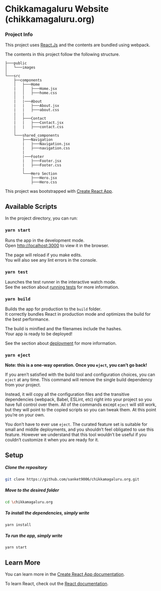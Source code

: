 # Chikkamagaluru  Website (chikkamagaluru.org)


### Project Info

This project uses [React.Js](https://reactjs.org) and the contents are bundled using webpack.

The contents in this project follow the following structure.

```
├───public
│   └───images
│
└───src
    ├──components
    │   ├───Home
    |   │   ├───Home.jsx
    |   │   ├───home.css
    │   |
    |   |───About
    |   |   ├───About.jsx
    |   |   ├───about.css
    |   |
    │   ├───Contact
    |   |   ├───Contact.jsx
    |   |   ├───contact.css
    │
    └───shared_components
        ├───Navigation
        |   ├───Navigation.jsx
        |   ├───navigation.css
        |
        |───Footer
        |   ├───Footer.jsx
        |   ├───Footer.css 
        |   
        └───Hero Section
            ├───Hero.jsx
            ├───Hero.css

```

This project was bootstrapped with [Create React App](https://github.com/facebook/create-react-app).

## Available Scripts

In the project directory, you can run:

### `yarn start`

Runs the app in the development mode.\
Open [http://localhost:3000](http://localhost:3000) to view it in the browser.

The page will reload if you make edits.\
You will also see any lint errors in the console.

### `yarn test`

Launches the test runner in the interactive watch mode.\
See the section about [running tests](https://facebook.github.io/create-react-app/docs/running-tests) for more information.

### `yarn build`

Builds the app for production to the `build` folder.\
It correctly bundles React in production mode and optimizes the build for the best performance.

The build is minified and the filenames include the hashes.\
Your app is ready to be deployed!

See the section about [deployment](https://facebook.github.io/create-react-app/docs/deployment) for more information.

### `yarn eject`

**Note: this is a one-way operation. Once you `eject`, you can’t go back!**

If you aren’t satisfied with the build tool and configuration choices, you can `eject` at any time. This command will remove the single build dependency from your project.

Instead, it will copy all the configuration files and the transitive dependencies (webpack, Babel, ESLint, etc) right into your project so you have full control over them. All of the commands except `eject` will still work, but they will point to the copied scripts so you can tweak them. At this point you’re on your own.

You don’t have to ever use `eject`. The curated feature set is suitable for small and middle deployments, and you shouldn’t feel obligated to use this feature. However we understand that this tool wouldn’t be useful if you couldn’t customize it when you are ready for it.

## Setup

##### Clone the repository

```bash
git clone https://github.com/sanket9006/chikkamagaluru.org.git
```

##### Move to the desired folder

```bash
cd \chikkamagaluru.org
```

##### To install the dependencies, simply write

```bash
yarn install
```

##### To run the app, simply write

```bash
yarn start
```


## Learn More

You can learn more in the [Create React App documentation](https://facebook.github.io/create-react-app/docs/getting-started).

To learn React, check out the [React documentation](https://reactjs.org/).

